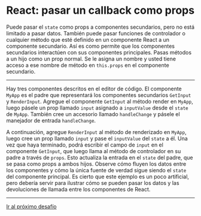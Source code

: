 # React: pasar un callback como props

Puede pasar el `state` como props a componentes secundarios, pero no está limitado a pasar datos. También puede pasar funciones de controlador o cualquier método que esté definido en un componente React a un componente secundario. Así es como permite que los componentes secundarios interactúen con sus componentes principales. Pasas métodos a un hijo como un prop normal. Se le asigna un nombre y usted tiene acceso a ese nombre de método en `this.props` en el componente secundario.

---

Hay tres componentes descritos en el editor de código. El componente `MyApp` es el padre que representará los componentes secundarios `GetInput` y `RenderInput`. Agregue el componente `GetInput` al método render en `MyApp`, luego pásele un prop llamado `input` asignado a `inputValue` desde el `state` de `MyApp`. También cree un accesorio llamado `handleChange` y pásele el manejador de entrada `handleChange`.

A continuación, agregue `RenderInput` al método de renderizado en `MyApp`, luego cree un prop llamado `input` y pase el `inputValue` del `state` a él. Una vez que haya terminado, podrá escribir el campo de `input` en el componente `GetInput`, que luego llama al método de controlador en su padre a través de `props`. Esto actualiza la entrada en el `state` del padre, que se pasa como props a ambos hijos. Observe cómo fluyen los datos entre los componentes y cómo la única fuente de verdad sigue siendo el `state` del componente principal. Es cierto que este ejemplo es un poco artificial, pero debería servir para ilustrar cómo se pueden pasar los datos y las devoluciones de llamada entre los componentes de React.

---

[Ir al próximo desafío](https://github.com/sebastiantorres86/react-practice/tree/master/Practica/32/my-app)
